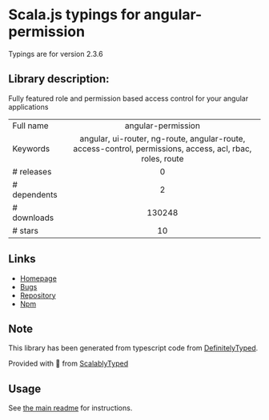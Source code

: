 
# Scala.js typings for angular-permission

Typings are for version 2.3.6

## Library description:
Fully featured role and permission based access control for your angular applications

|                    |                 |
| ------------------ | :-------------: |
| Full name          | angular-permission |
| Keywords           | angular, ui-router, ng-route, angular-route, access-control, permissions, access, acl, rbac, roles, route |
| # releases         | 0 |
| # dependents       | 2 |
| # downloads        | 130248 |
| # stars            | 10 |

## Links
- [Homepage](https://github.com/Narzerus/angular-permission)
- [Bugs](https://github.com/Narzerus/angular-permission/issues)
- [Repository](https://github.com/Narzerus/angular-permission)
- [Npm](https://www.npmjs.com/package/angular-permission)
    


## Note
This library has been generated from typescript code from [DefinitelyTyped](https://definitelytyped.org).

Provided with :purple_heart: from [ScalablyTyped](https://github.com/oyvindberg/ScalablyTyped)

## Usage
See [the main readme](../../readme.md) for instructions.


